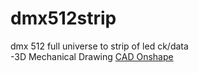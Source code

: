 # dmx512strip
dmx 512 full universe to strip of led ck/data<br>
-3D Mechanical Drawing [CAD Onshape](https://cad.onshape.com/documents/a892e5235c28e5b91f23c98a/w/59cee21ad0e8302469423577/e/3eb1b84e49096de53ad70e65?renderMode=0&uiState=6206f696d1a1404bb5511351)
